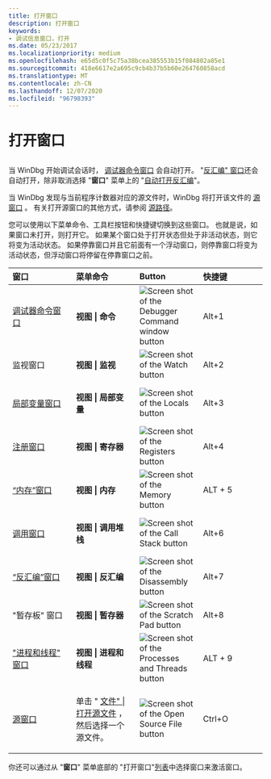 ```yaml
---
title: 打开窗口
description: 打开窗口
keywords:
- 调试信息窗口，打开
ms.date: 05/23/2017
ms.localizationpriority: medium
ms.openlocfilehash: e65d5c0f5c75a38bcea385553b15f084802a85e1
ms.sourcegitcommit: 418e6617e2a695c9cb4b37b5b60e264760858acd
ms.translationtype: MT
ms.contentlocale: zh-CN
ms.lasthandoff: 12/07/2020
ms.locfileid: "96798393"
---
```

# <a name="opening-a-window"></a>打开窗口


## <span id="ddk_opening_a_window_dbg"></span><span id="DDK_OPENING_A_WINDOW_DBG"></span>


当 WinDbg 开始调试会话时， [调试器命令窗口](debugger-command-window.md) 会自动打开。 "[反汇编" 窗口](disassembly-window.md)还会自动打开，除非取消选择 "**窗口**" 菜单上的 "[自动打开反汇编](window---automatically-open-disassembly.md)"。

当 WinDbg 发现与当前程序计数器对应的源文件时，WinDbg 将打开该文件的 [源窗口](source-window.md) 。 有关打开源窗口的其他方式，请参阅 [源路径](source-path.md)。

您可以使用以下菜单命令、工具栏按钮和快捷键切换到这些窗口。 也就是说，如果窗口未打开，则打开它。 如果某个窗口处于打开状态但处于非活动状态，则它将变为活动状态。 如果停靠窗口并且它前面有一个浮动窗口，则停靠窗口将变为活动状态，但浮动窗口将停留在停靠窗口之前。

<table>
<colgroup>
<col width="25%" />
<col width="25%" />
<col width="25%" />
<col width="25%" />
</colgroup>
<thead>
<tr class="header">
<th align="left">窗口</th>
<th align="left">菜单命令</th>
<th align="left">Button</th>
<th align="left">快捷键</th>
</tr>
</thead>
<tbody>
<tr class="odd">
<td align="left"><p><a href="debugger-command-window.md" data-raw-source="[Debugger Command window](debugger-command-window.md)">调试器命令窗口</a></p></td>
<td align="left"><p><strong>视图 | 命令</strong></p></td>
<td align="left"><img src="images/tbcmd.png" alt="Screen shot of the Debugger Command window button" /></td>
<td align="left"><p>Alt+1</p></td>
</tr>
<tr class="even">
<td align="left"><p>监视窗口</p></td>
<td align="left"><p><strong>视图 | 监视</strong></p></td>
<td align="left"><img src="images/tbwatch.png" alt="Screen shot of the Watch button" /></td>
<td align="left"><p>Alt+2</p></td>
</tr>
<tr class="odd">
<td align="left"><p><a href="locals-window.md" data-raw-source="[Locals window](locals-window.md)">局部变量窗口</a></p></td>
<td align="left"><p><strong>视图 | 局部变量</strong></p></td>
<td align="left"><img src="images/tblocal.png" alt="Screen shot of the Locals button" /></td>
<td align="left"><p>Alt+3</p></td>
</tr>
<tr class="even">
<td align="left"><p><a href="registers-window.md" data-raw-source="[Registers window](registers-window.md)">注册窗口</a></p></td>
<td align="left"><p><strong>视图 | 寄存器</strong></p></td>
<td align="left"><img src="images/tbreg.png" alt="Screen shot of the Registers button" /></td>
<td align="left"><p>Alt+4</p></td>
</tr>
<tr class="odd">
<td align="left"><p><a href="memory-window.md" data-raw-source="[Memory window](memory-window.md)">“内存”窗口</a></p></td>
<td align="left"><p><strong>视图 | 内存</strong></p></td>
<td align="left"><img src="images/tbmem.png" alt="Screen shot of the Memory button" /></td>
<td align="left"><p>ALT + 5</p></td>
</tr>
<tr class="even">
<td align="left"><p><a href="calls-window.md" data-raw-source="[Calls window](calls-window.md)">调用窗口</a></p></td>
<td align="left"><p><strong>视图 | 调用堆栈</strong></p></td>
<td align="left"><img src="images/tbcall.png" alt="Screen shot of the Call Stack button" /></td>
<td align="left"><p>Alt+6</p></td>
</tr>
<tr class="odd">
<td align="left"><p><a href="disassembly-window.md" data-raw-source="[Disassembly window](disassembly-window.md)">“反汇编”窗口</a></p></td>
<td align="left"><p><strong>视图 | 反汇编</strong></p></td>
<td align="left"><img src="images/tbdisasm2.png" alt="Screen shot of the Disassembly button" /></td>
<td align="left"><p>Alt+7</p></td>
</tr>
<tr class="even">
<td align="left"><p>"暂存板" 窗口</p></td>
<td align="left"><p><strong>视图 | 暂存器</strong></p></td>
<td align="left"><img src="images/tbspad.png" alt="Screen shot of the Scratch Pad button" /></td>
<td align="left"><p>Alt+8</p></td>
</tr>
<tr class="odd">
<td align="left"><p><a href="processes-and-threads-window.md" data-raw-source="[Processes and Threads window](processes-and-threads-window.md)">"进程和线程" 窗口</a></p></td>
<td align="left"><p><strong>视图 | 进程和线程</strong></p></td>
<td align="left"><img src="images/window-processes-threads.png" alt="Screen shot of the Processes and Threads button" /></td>
<td align="left"><p>ALT + 9</p></td>
</tr>
<tr class="even">
<td align="left"><p><a href="source-window.md" data-raw-source="[Source window](source-window.md)">源窗口</a></p></td>
<td align="left"><p>单击 " <a href="file---open-source-file.md" data-raw-source="[File | Open Source File](file---open-source-file.md)">文件" |打开源文件</a> ，然后选择一个源文件。</p></td>
<td align="left"><img src="images/tbopen.png" alt="Screen shot of the Open Source File button" /></td>
<td align="left"><p>Ctrl+O</p></td>
</tr>
</tbody>
</table>

 

你还可以通过从 "**窗口**" 菜单底部的 "打开窗口"[列表](list-of-open-windows.md)中选择窗口来激活窗口。

 

 





